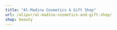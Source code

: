 ```yaml
---
title: "Al-Madina Cosmetics & Gift Shop"
url: /alipur/al-madina-cosmetics-and-gift-shop/
shop: beauty
---
```

